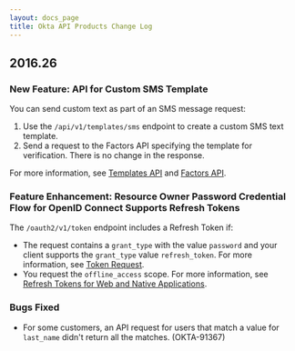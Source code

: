 ```yaml
---
layout: docs_page
title: Okta API Products Change Log
---
```


## 2016.26

### New Feature: API for Custom SMS Template

You can send custom text as part of an SMS message request:

1. Use the `/api/v1/templates/sms` endpoint to create a custom SMS text template. 
2. Send a request to the Factors API specifying the template for verification. There is no change in the response.

For more information, see [Templates API](/docs/api/resources/templates.html) and [Factors API](/docs/api/resources/factors.html).

### Feature Enhancement: Resource Owner Password Credential Flow for OpenID Connect Supports Refresh Tokens

The `/oauth2/v1/token` endpoint includes a Refresh Token if:

* The request contains a `grant_type` with the value `password` and your client supports the `grant_type` value `refresh_token`. For more information, see [Token Request](/docs/api/resources/oauth2.html#request-parameters-1).
* You request the `offline_access` scope. For more information, see [Refresh Tokens for Web and Native Applications](/docs/api/resources/oauth2.html#refresh-tokens-for-web-and-native-applications).

### Bugs Fixed

* For some customers, an API request for users that match a value for `last_name` didn't return all the matches. (OKTA-91367)